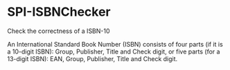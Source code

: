 # SPI-ISBNChecker
 Check the correctness of a ISBN-10

An International Standard Book Number (ISBN) consists of four parts (if it is a 10-digit ISBN): Group, Publisher, Title and Check digit, or five parts (for a 13-digit ISBN): EAN, Group, Publisher, Title and Check digit.
